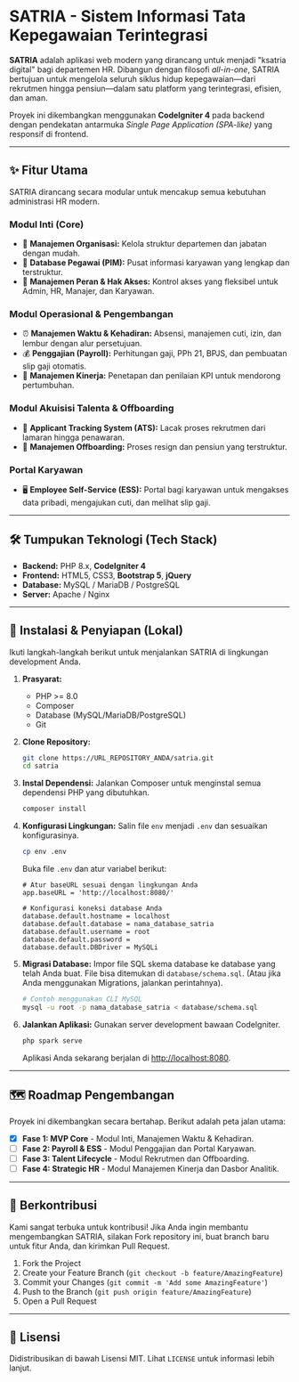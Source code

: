 # SATRIA - Sistem Informasi Tata Kepegawaian Terintegrasi

**SATRIA** adalah aplikasi web modern yang dirancang untuk menjadi "ksatria digital" bagi departemen HR. Dibangun dengan filosofi *all-in-one*, SATRIA bertujuan untuk mengelola seluruh siklus hidup kepegawaian—dari rekrutmen hingga pensiun—dalam satu platform yang terintegrasi, efisien, dan aman.

Proyek ini dikembangkan menggunakan **CodeIgniter 4** pada backend dengan pendekatan antarmuka *Single Page Application (SPA-like)* yang responsif di frontend.

---

## ✨ Fitur Utama

SATRIA dirancang secara modular untuk mencakup semua kebutuhan administrasi HR modern.

### Modul Inti (Core)
*   🏢 **Manajemen Organisasi:** Kelola struktur departemen dan jabatan dengan mudah.
*   👤 **Database Pegawai (PIM):** Pusat informasi karyawan yang lengkap dan terstruktur.
*   🔐 **Manajemen Peran & Hak Akses:** Kontrol akses yang fleksibel untuk Admin, HR, Manajer, dan Karyawan.

### Modul Operasional & Pengembangan
*   ⏰ **Manajemen Waktu & Kehadiran:** Absensi, manajemen cuti, izin, dan lembur dengan alur persetujuan.
*   💰 **Penggajian (Payroll):** Perhitungan gaji, PPh 21, BPJS, dan pembuatan slip gaji otomatis.
*   🚀 **Manajemen Kinerja:** Penetapan dan penilaian KPI untuk mendorong pertumbuhan.

### Modul Akuisisi Talenta & Offboarding
*   📄 **Applicant Tracking System (ATS):** Lacak proses rekrutmen dari lamaran hingga penawaran.
*   🚪 **Manajemen Offboarding:** Proses resign dan pensiun yang terstruktur.

### Portal Karyawan
*   🖥️ **Employee Self-Service (ESS):** Portal bagi karyawan untuk mengakses data pribadi, mengajukan cuti, dan melihat slip gaji.

---

## 🛠️ Tumpukan Teknologi (Tech Stack)

*   **Backend:** PHP 8.x, **CodeIgniter 4**
*   **Frontend:** HTML5, CSS3, **Bootstrap 5**, **jQuery**
*   **Database:** MySQL / MariaDB / PostgreSQL
*   **Server:** Apache / Nginx

---

## 🚀 Instalasi & Penyiapan (Lokal)

Ikuti langkah-langkah berikut untuk menjalankan SATRIA di lingkungan development Anda.

1.  **Prasyarat:**
    *   PHP >= 8.0
    *   Composer
    *   Database (MySQL/MariaDB/PostgreSQL)
    *   Git

2.  **Clone Repository:**
    ```bash
    git clone https://URL_REPOSITORY_ANDA/satria.git
    cd satria
    ```

3.  **Instal Dependensi:**
    Jalankan Composer untuk menginstal semua dependensi PHP yang dibutuhkan.
    ```bash
    composer install
    ```

4.  **Konfigurasi Lingkungan:**
    Salin file `env` menjadi `.env` dan sesuaikan konfigurasinya.
    ```bash
    cp env .env
    ```
    Buka file `.env` dan atur variabel berikut:
    ```dotenv
    # Atur baseURL sesuai dengan lingkungan Anda
    app.baseURL = 'http://localhost:8080/'

    # Konfigurasi koneksi database Anda
    database.default.hostname = localhost
    database.default.database = nama_database_satria
    database.default.username = root
    database.default.password =
    database.default.DBDriver = MySQLi
    ```

5.  **Migrasi Database:**
    Impor file SQL skema database ke database yang telah Anda buat. File bisa ditemukan di `database/schema.sql`. (Atau jika Anda menggunakan Migrations, jalankan perintahnya).
    ```bash
    # Contoh menggunakan CLI MySQL
    mysql -u root -p nama_database_satria < database/schema.sql
    ```

6.  **Jalankan Aplikasi:**
    Gunakan server development bawaan CodeIgniter.
    ```bash
    php spark serve
    ```
    Aplikasi Anda sekarang berjalan di [http://localhost:8080](http://localhost:8080).

---

## 🗺️ Roadmap Pengembangan

Proyek ini dikembangkan secara bertahap. Berikut adalah peta jalan utama:

-   [x] **Fase 1: MVP Core** - Modul Inti, Manajemen Waktu & Kehadiran.
-   [ ] **Fase 2: Payroll & ESS** - Modul Penggajian dan Portal Karyawan.
-   [ ] **Fase 3: Talent Lifecycle** - Modul Rekrutmen dan Offboarding.
-   [ ] **Fase 4: Strategic HR** - Modul Manajemen Kinerja dan Dasbor Analitik.

---

## 🤝 Berkontribusi

Kami sangat terbuka untuk kontribusi! Jika Anda ingin membantu mengembangkan SATRIA, silakan Fork repository ini, buat branch baru untuk fitur Anda, dan kirimkan Pull Request.

1.  Fork the Project
2.  Create your Feature Branch (`git checkout -b feature/AmazingFeature`)
3.  Commit your Changes (`git commit -m 'Add some AmazingFeature'`)
4.  Push to the Branch (`git push origin feature/AmazingFeature`)
5.  Open a Pull Request

---

## 📄 Lisensi

Didistribusikan di bawah Lisensi MIT. Lihat `LICENSE` untuk informasi lebih lanjut.
